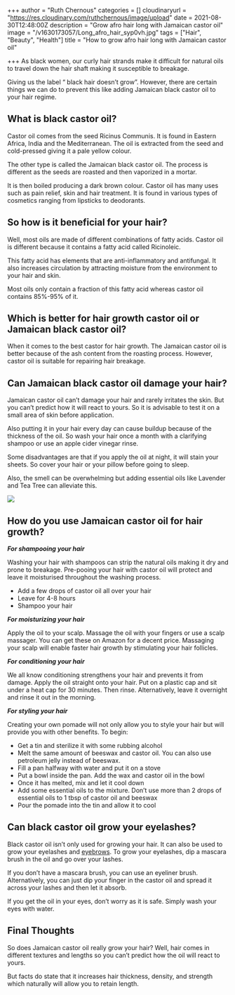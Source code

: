 +++
author = "Ruth Chernous"
categories = []
cloudinaryurl = "https://res.cloudinary.com/ruthchernous/image/upload"
date = 2021-08-30T12:48:00Z
description = "Grow afro hair long with Jamaican castor oil"
image = "/v1630173057/Long_afro_hair_syp0vh.jpg"
tags = ["Hair", "Beauty", "Health"]
title = "How to grow afro hair long with Jamaican castor oil"

+++
As black women, our curly hair strands make it difficult for natural oils to travel down the hair shaft making it susceptible to breakage.

Giving us the label “ black hair doesn’t grow”. However, there are certain things we can do to prevent this like adding Jamaican black castor oil to your hair regime.

## **What is black castor oil?**

Castor oil comes from the seed Ricinus Communis. It is found in Eastern Africa, India and the Mediterranean. The oil is extracted from the seed and cold-pressed giving it a pale yellow colour.

The other type is called the Jamaican black castor oil. The process is different as the seeds are roasted and then vaporized in a mortar.

It is then boiled producing a dark brown colour. Castor oil has many uses such as pain relief, skin and hair treatment. It is found in various types of cosmetics ranging from lipsticks to deodorants.

## **So how is it beneficial for your hair?**

Well, most oils are made of different combinations of fatty acids. Castor oil is different because it contains a fatty acid called Ricinoleic.

This fatty acid has elements that are anti-inflammatory and antifungal. It also increases circulation by attracting moisture from the environment to your hair and skin.

Most oils only contain a fraction of this fatty acid whereas castor oil contains 85%-95% of it.

## **Which is better for hair growth castor oil or Jamaican black castor oil?**

When it comes to the best castor for hair growth. The Jamaican castor oil is better because of the ash content from the roasting process. However, castor oil is suitable for repairing hair breakage.

## **Can Jamaican black castor oil damage your hair?**

Jamaican castor oil can’t damage your hair and rarely irritates the skin. But you can’t predict how it will react to yours. So it is advisable to test it on a small area of skin before application.

Also putting it in your hair every day can cause buildup because of the thickness of the oil. So wash your hair once a month with a clarifying shampoo or use an apple cider vinegar rinse.

Some disadvantages are that if you apply the oil at night, it will stain your sheets. So cover your hair or your pillow before going to sleep.

Also, the smell can be overwhelming but adding essential oils like Lavender and Tea Tree can alleviate this.

![](https://res.cloudinary.com/ruthchernous/image/upload/v1630173115/Long_afro_braids_ykzhbv.jpg)

## **How do you use Jamaican castor oil for hair growth?**

**_For shampooing your hair_**

Washing your hair with shampoos can strip the natural oils making it dry and prone to breakage. Pre-pooing your hair with castor oil will protect and leave it moisturised throughout the washing process.

* Add a few drops of castor oil all over your hair
* Leave for 4-8 hours
* Shampoo your hair

**_For moisturizing your hair_**

Apply the oil to your scalp. Massage the oil with your fingers or use a scalp massager. You can get these on Amazon for a decent price. Massaging your scalp will enable faster hair growth by stimulating your hair follicles.

**_For conditioning your hair_**

We all know conditioning strengthens your hair and prevents it from damage. Apply the oil straight onto your hair. Put on a plastic cap and sit under a heat cap for 30 minutes. Then rinse. Alternatively, leave it overnight and rinse it out in the morning.

**_For styling your hair_**

Creating your own pomade will not only allow you to style your hair but will provide you with other benefits. To begin:

* Get a tin and sterilize it with some rubbing alcohol
* Melt the same amount of beeswax and castor oil. You can also use petroleum jelly instead of beeswax.
* Fill a pan halfway with water and put it on a stove
* Put a bowl inside the pan. Add the wax and castor oil in the bowl
* Once it has melted, mix and let it cool down
* Add some essential oils to the mixture. Don’t use more than 2 drops of essential oils to 1 tbsp of castor oil and beeswax
* Pour the pomade into the tin and allow it to cool

## **Can black castor oil grow your eyelashes?**

Black castor oil isn’t only used for growing your hair. It can also be used to grow your eyelashes and [eyebrows](https://www.byrdie.com/castor-oil-for-eyebrows "Grow eyebrows with castor oil"). To grow your eyelashes, dip a mascara brush in the oil and go over your lashes.

If you don’t have a mascara brush, you can use an eyeliner brush. Alternatively, you can just dip your finger in the castor oil and spread it across your lashes and then let it absorb.

If you get the oil in your eyes, don’t worry as it is safe. Simply wash your eyes with water.

## **Final Thoughts**

So does Jamaican castor oil really grow your hair? Well, hair comes in different textures and lengths so you can’t predict how the oil will react to yours. 

But facts do state that it increases hair thickness, density, and strength which naturally will allow you to retain length. 